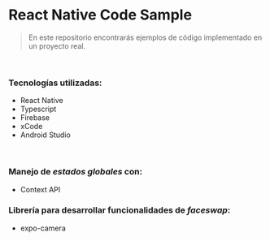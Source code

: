 # React Native Code Sample

> En este repositorio encontrarás ejemplos de código implementado en un proyecto real.

<br>

### Tecnologías utilizadas:

- React Native
- Typescript
- Firebase
- xCode
- Android Studio

<br>

### Manejo de _estados globales_ con:

- Context API

### Librería para desarrollar funcionalidades de _faceswap_:

- expo-camera



